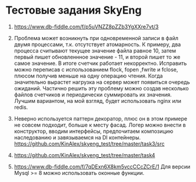 # Тестовые задания SkyEng

1. https://www.db-fiddle.com/f/p5uVNZZ8pZZb3YgXXre7vt/3

2. Проблема может возникнуть при одновременной записи в файл двумя процессами, т.к. отсутствует атомарность. К примеру, два процесса считывают текущее значение файла равное 10, затем первый пишет обновленнное значение - 11, и второй пишет то же самое значение. В итоге счетчик работает некорректно.
Исправить можно переписав с использованием flock, fopen ,fwrite и fclose, плюсом получив меньше на одну операцию чтения.
Когда значительно вырастет нагрузка на сервер может появиться очередь ожиданий. Частично решить эту проблему можно создав несколько файлов счетчиков и периодически суммировать их значения. Лучшим вариантом, на мой взгляд, будет использовать nginx или redis.

3. Неверно используется паттерн декоратор, плюс он в этом примере не совсем подходит, больше к месту фасад. Логер можно внести в конструктор, вводим интерфейсы, предпочитаем композицию наследованию и завязываемся на DI контейнеры.
https://github.com/KinAlex/skyeng_test/tree/master/task3/src

4. https://github.com/KinAlex/skyeng_test/tree/master/task4

5. https://www.db-fiddle.com/f/7qDExn6X8km5vccCCcZCrE/1
Для версии Mysql >= 8 можно использовать оконные функции.
